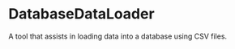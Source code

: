 DatabaseDataLoader
==================

A tool that assists in loading data into a database using CSV files.

